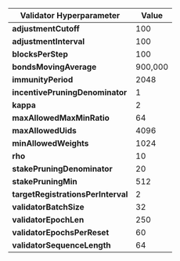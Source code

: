 | **Validator Hyperparameter**       | **Value** |
|------------------------------------|-----------|
| **adjustmentCutoff**               | 100       |
| **adjustmentInterval**             | 100       |
| **blocksPerStep**                  | 100       |
| **bondsMovingAverage**             | 900,000   |
| **immunityPeriod**                 | 2048      |
| **incentivePruningDenominator**    | 1         |
| **kappa**                          | 2         |
| **maxAllowedMaxMinRatio**          | 64        |
| **maxAllowedUids**                 | 4096      |
| **minAllowedWeights**              | 1024      |
| **rho**                            | 10        |
| **stakePruningDenominator**        | 20        |
| **stakePruningMin**                | 512       |
| **targetRegistrationsPerInterval** | 2         |
| **validatorBatchSize**             | 32        |
| **validatorEpochLen**              | 250       |
| **validatorEpochsPerReset**        | 60        |
| **validatorSequenceLength**        | 64        |

